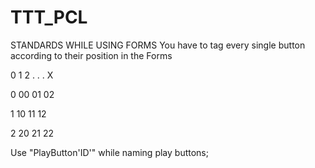 # TTT_PCL

STANDARDS WHILE USING FORMS
You have to tag every single button according to their position in the Forms

   0  1  2 . . . X
   
   
0 00 01 02


1 10 11 12

2 20 21 22

Use "PlayButton'ID'" while naming play buttons;

